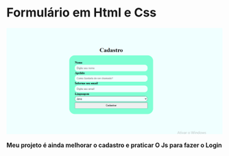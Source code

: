 
<h1>Formulário em Html e Css</h1>

<img src="tela.png" alt="tela">
<p><strong>Meu projeto é ainda melhorar o cadastro e praticar O Js para fazer o Login</strong></p>
